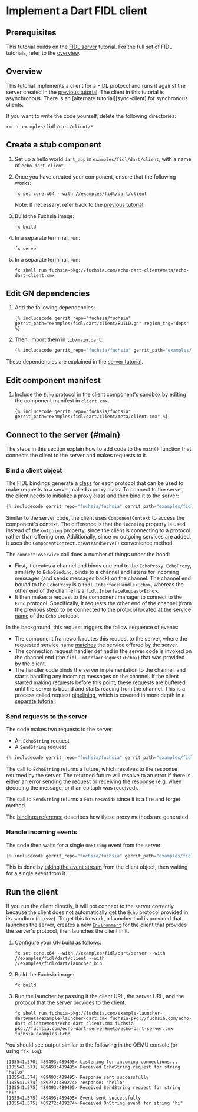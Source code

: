 # Implement a Dart FIDL client

<!-- TODO(fxbug.dev/58758) <<../../common/client/overview.md>> -->

## Prerequisites

This tutorial builds on the [FIDL server][server-tut] tutorial. For the
full set of FIDL tutorials, refer to the [overview][overview].

## Overview

This tutorial implements a client for a FIDL protocol and runs it
against the server created in the [previous tutorial][server-tut]. The client in this
tutorial is asynchronous. There is an [alternate tutorial][sync-client] for
synchronous clients.

If you want to write the code yourself, delete the following directories:

```
rm -r examples/fidl/dart/client/*
```

## Create a stub component

1. Set up a hello world `dart_app` in `examples/fidl/dart/client`, with a name of `echo-dart-client`.

1. Once you have created your component, ensure that the following works:

   ```
   fx set core.x64 --with //examples/fidl/dart/client
   ```

   Note: If necessary, refer back to the [previous tutorial][server-tut].

1. Build the Fuchsia image:

   ```
   fx build
   ```

1. In a separate terminal, run:

   ```
   fx serve
   ```

1. In a separate terminal, run:

   ```
   fx shell run fuchsia-pkg://fuchsia.com/echo-dart-client#meta/echo-dart-client.cmx
   ```

## Edit GN dependencies

1. Add the following dependencies:

   ```gn
   {% includecode gerrit_repo="fuchsia/fuchsia" gerrit_path="examples/fidl/dart/client/BUILD.gn" region_tag="deps" %}
   ```

1. Then, import them in `lib/main.dart`:

   ```dart
   {% includecode gerrit_repo="fuchsia/fuchsia" gerrit_path="examples/fidl/dart/client/lib/main.dart" region_tag="imports" %}
   ```

These dependencies are explained in the [server tutorial][server-tut].

## Edit component manifest

1. Include the `Echo` protocol in the client component's sandbox by
   editing the component manifest in `client.cmx`.

   ```cmx
   {% includecode gerrit_repo="fuchsia/fuchsia" gerrit_path="examples/fidl/dart/client/meta/client.cmx" %}
   ```

## Connect to the server {#main}

The steps in this section explain how to add code to the `main()` function
that connects the client to the server and makes requests to it.

### Bind a client object

The FIDL bindings generate a [class][proxy] for each protocol that can be used to make requests
to a server, called a proxy class. To connect to the server, the client needs to initialize
a proxy class and then bind it to the server:

```dart
{% includecode gerrit_repo="fuchsia/fuchsia" gerrit_path="examples/fidl/dart/client/lib/main.dart" region_tag="main" highlight="4,5,6,7" %}
```

Similar to the server code, the client uses `ComponentContext` to access the component's
context. The difference is that the `incoming` property is used instead of the `outgoing`
property, since the client is connecting to a protocol rather than offering one. Additionally,
since no outgoing services are added, it uses the `ComponentContext.createAndServe()`
convenience method.

The `connectToService` call does a number of things under the hood:

* First, it creates a channel and binds one end to the `EchoProxy`. `EchoProxy`, similarly to `EchoBinding`,
  binds to a channel and listens for incoming messages (and sends messages back) on the channel.
  The channel end bound to the `EchoProxy` is a `fidl.InterfaceHandle<Echo>`, whereas the other end
  of the channel is a `fidl.InterfaceRequest<Echo>`.
* It then makes a request to the component manager to connect to the `Echo` protocol. Specifically,
  it requests the other end of the channel (from the previous step) to be connected to the protocol
  located at the [service name][service-name] of the `Echo` protocol.

In the background, this request triggers the follow sequence of events:

* The component framework routes this request to the server, where the requested service name
  [matches][server-handler] the service offered by the server.
* The connection request handler defined in the server code is invoked on the channel end (the
  `fidl.InterfaceRequest<Echo>`) that was provided by the client.
* The handler code binds the server implementation to the channel, and starts handling any incoming
  messages on the channel. If the client started making requests before this point, these requests
  are buffered until the server is bound and starts reading from the channel. This is a process
  called request [pipelining][pipeline], which is covered in more depth in a
  [separate tutorial][pipeline-tut].

### Send requests to the server

The code makes two requests to the server:

* An `EchoString` request
* A `SendString` request

```dart
{% includecode gerrit_repo="fuchsia/fuchsia" gerrit_path="examples/fidl/dart/client/lib/main.dart" region_tag="main" highlight="9,10,11,12,13,14" %}
```

The call to `EchoString` returns a future, which resolves to the response
returned by the server. The returned future will resolve to an error if there is
either an error sending the request or receiving the response (e.g. when
decoding the message, or if an epitaph was received).

The call to `SendString` returns a `Future<void>` since it is a fire and forget
method.

The [bindings reference][bindings-ref] describes how these proxy methods are generated.

### Handle incoming events

The code then waits for a single `OnString` event from the server:

```dart
{% includecode gerrit_repo="fuchsia/fuchsia" gerrit_path="examples/fidl/dart/client/lib/main.dart" region_tag="main" highlight="15,16,17" %}
```

This is done by [taking the event stream][events] from the client object, then waiting
for a single event from it.

## Run the client

If you run the client directly, it will not connect to the server correctly because the
client does not automatically get the `Echo` protocol provided in its
sandbox (in `/svc`). To get this to work, a launcher tool is provided
that launches the server, creates a new [`Environment`][environment] for
the client that provides the server's protocol, then launches the client in it.

1. Configure your GN build as follows:

    ```
    fx set core.x64 --with //examples/fidl/dart/server --with //examples/fidl/dart/client --with //examples/fidl/dart/launcher_bin
    ```

2. Build the Fuchsia image:

   ```
   fx build
   ```

3. Run the launcher by passing it the client URL, the server URL, and
   the protocol that the server provides to the client:

    ```
    fx shell run fuchsia-pkg://fuchsia.com/example-launcher-dart#meta/example-launcher-dart.cmx fuchsia-pkg://fuchsia.com/echo-dart-client#meta/echo-dart-client.cmx fuchsia-pkg://fuchsia.com/echo-dart-server#meta/echo-dart-server.cmx fuchsia.examples.Echo
    ```

You should see output similar to the following in the QEMU console
(or using `ffx log`):

```
[105541.570] 489493:489495> Listening for incoming connections...
[105541.573] 489493:489495> Received EchoString request for string "hello"
[105541.574] 489493:489495> Response sent successfully
[105541.574] 489272:489274> response: "hello"
[105541.575] 489493:489495> Received SendString request for string "hi"
[105541.575] 489493:489495> Event sent successfully
[105541.575] 489272:489274> Received OnString event for string "hi"
```

<!-- xrefs -->
[bindings-ref]: /docs/reference/fidl/bindings/dart-bindings.md
[proxy]: /docs/reference/fidl/bindings/dart-bindings.md#proxy
[events]: /docs/reference/fidl/bindings/dart-bindings.md#protocol-events-client
[server-tut]: /docs/development/languages/fidl/tutorials/dart/basics/server.md
[server-handler]: /docs/development/languages/fidl/tutorials/dart/basics/server.md#handler
[overview]: /docs/development/languages/fidl/tutorials/overview.md
[environment]: /docs/concepts/components/v2/environments.md
[service-name]: /docs/reference/fidl/bindings/dart-bindings.md#discoverable
[pipeline]: /docs/development/api/fidl.md#request-pipelining
[pipeline-tut]: /docs/development/languages/fidl/tutorials/hlcpp/topics/request-pipelining.md
